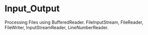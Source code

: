 # Input_Output
 Processing Files using BufferedReader. FileInputStream, FileReader, FileWriter, InputStreamReader, LineNumberReader.
